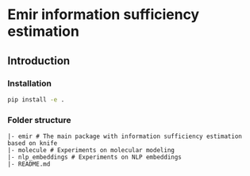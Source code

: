 
# Emir information sufficiency estimation


## Introduction

### Installation

```bash
pip install -e . 
```

### Folder structure

```
|- emir # The main package with information sufficiency estimation based on knife
|- molecule # Experiments on molecular modeling
|- nlp_embeddings # Experiments on NLP embeddings
|- README.md
```
